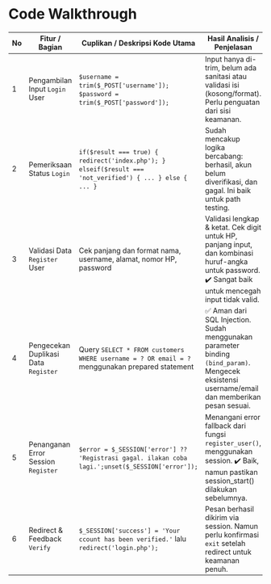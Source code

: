 # Code Walkthrough
| No | Fitur / Bagian                | Cuplikan / Deskripsi Kode Utama                                                                          | Hasil Analisis / Penjelasan                                                                                         | Screenshot |
|----|-------------------------------|----------------------------------------------------------------------------------------------------------|----------------------------------------------------------------------------------------------------------------------|------------|
| 1  | Pengambilan Input `Login` User| `$username = trim($_POST['username']);` ` $password = trim($_POST['password']);`                         | Input hanya di-trim, belum ada sanitasi atau validasi isi (kosong/format). Perlu penguatan dari sisi keamanan.       | ![](login.png)      |
| 2  | Pemeriksaan Status `Login`    | `if($result === true) { redirect('index.php'); } elseif($result === 'not_verified') { ... } else { ... }`| Sudah mencakup logika bercabang: berhasil, akun belum diverifikasi, dan gagal. Ini baik untuk path testing.          | ![](login.png)      |
| 3  | Validasi Data `Register` User | Cek panjang dan format nama, username, alamat, nomor HP, password                                        | Validasi lengkap & ketat. Cek digit untuk HP, panjang input, dan kombinasi huruf-angka untuk password. ✔️ Sangat baik untuk mencegah input tidak valid. | ![](regis.png)      |
| 4  | Pengecekan Duplikasi Data `Register`| Query `SELECT * FROM customers WHERE username = ? OR email = ?` menggunakan prepared statement     | ✅ Aman dari SQL Injection. Sudah menggunakan parameter binding `(bind_param)`. Mengecek eksistensi username/email dan memberikan pesan sesuai.         | ![](duplikasi_regis.png)      |
| 5  | Penanganan Error Session `Register` | `$error = $_SESSION['error'] ?? 'Registrasi gagal. ilakan coba lagi.';unset($_SESSION['error']);`  | Menangani error fallback dari fungsi `register_user()`, menggunakan session. ✔️ Baik, namun pastikan session_start() dilakukan sebelumnya.              | ![](eror_regis.png)      |
| 6  | Redirect & Feedback `Verify`        | `$_SESSION['success'] = 'Your ccount has been verified.'` lalu `redirect('login.php');`            | Pesan berhasil dikirim via session. Namun perlu konfirmasi `exit` setelah redirect untuk keamanan penuh.                                                 | ![](login.png)      |
